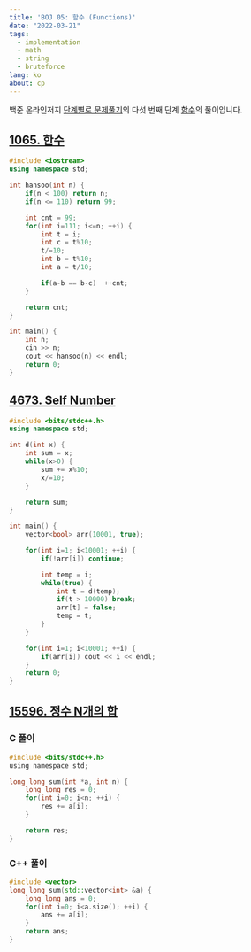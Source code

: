 ```yaml
---
title: 'BOJ 05: 함수 (Functions)'
date: "2022-03-21"
tags: 
  - implementation
  - math
  - string
  - bruteforce
lang: ko
about: cp
---
```


백준 온라인저지 [단계별로 문제풀기](https://www.acmicpc.net/step)의 다섯 번째 단계 [함수](https://www.acmicpc.net/step/5)의 풀이입니다.

## [1065. 한수](https://www.acmicpc.net/problem/1065)

```cpp
#include <iostream>
using namespace std;

int hansoo(int n) {
    if(n < 100) return n;
    if(n <= 110) return 99;

    int cnt = 99;
    for(int i=111; i<=n; ++i) {
        int t = i;
        int c = t%10;
        t/=10;
        int b = t%10;
        int a = t/10;

        if(a-b == b-c)  ++cnt;
    }

    return cnt;
}

int main() {
    int n; 
    cin >> n;
    cout << hansoo(n) << endl;
    return 0;
}
```

## [4673. Self Number](https://www.acmicpc.net/problem/4673)

```cpp
#include <bits/stdc++.h>
using namespace std;

int d(int x) {
    int sum = x;
    while(x>0) {
        sum += x%10;
        x/=10;
    }

    return sum;
}

int main() {
    vector<bool> arr(10001, true);

    for(int i=1; i<10001; ++i) {
        if(!arr[i]) continue;

        int temp = i;
        while(true) {
            int t = d(temp);
            if(t > 10000) break;
            arr[t] = false;
            temp = t;
        }
    }

    for(int i=1; i<10001; ++i) {
        if(arr[i]) cout << i << endl;
    }
    return 0;
}
```

## [15596. 정수 N개의 합](https://www.acmicpc.net/problem/15596)

### C 풀이 
```c
#include <bits/stdc++.h>
using namespace std;

long long sum(int *a, int n) {
    long long res = 0;
    for(int i=0; i<n; ++i) {
        res += a[i];
    }

    return res;
}
```

### C++ 풀이
```cpp
#include <vector>
long long sum(std::vector<int> &a) {
    long long ans = 0;
    for(int i=0; i<a.size(); ++i) {
        ans += a[i];
    }
    return ans;
}
```